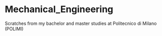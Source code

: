 # Mechanical_Engineering
Scratches from my bachelor and master studies at Politecnico di Milano (POLIMI)
